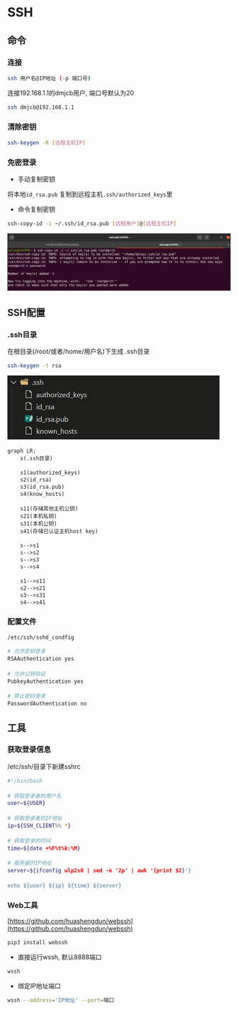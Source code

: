 <!--
 * @Brief        : 
 * @Author       : dmjcb
 * @Date         : 2021-03-14 13:31:07
 * @LastEditors  : dmjcb@outlook.com
 * @LastEditTime : 2024-09-27 20:29:11
-->

# SSH

## 命令

### 连接

```sh
ssh 用户名@IP地址 (-p 端口号)
```

连接192.168.1.1的dmjcb用户, 端口号默认为20

```sh
ssh dmjcb@192.168.1.1
```

### 清除密钥

```sh
ssh-keygen -R [远程主机IP]
```

### 免密登录

- 手动复制密钥

将本地`id_rsa.pub` 复制到远程主机`.ssh/authorized_keys`里

- 命令复制密钥

```sh
ssh-copy-id -i ~/.ssh/id_rsa.pub [远程用户]@[远程主机IP]
```

![](https://raw.githubusercontent.com/dmjcb/SelfImgur/main/20211229213337.png)

## SSH配置

### .ssh目录

在根目录(/root/或者/home/用户名)下生成 .ssh目录

```sh
ssh-keygen -t rsa
```

![](https://raw.githubusercontent.com/dmjcb/SelfImgur/main/20210312104415.png)


```mermaid
graph LR;
    s(.ssh目录)

    s1(authorized_keys)
    s2(id_rsa)
    s3(id_rsa.pub)
    s4(know_hosts)

    s11(存储其他主机公钥)
    s21(本机私钥)
    s31(本机公钥)
    s41(存储已认证主机host key)

    s-->s1
    s-->s2
    s-->s3
    s-->s4

    s1-->s11
    s2-->s21
    s3-->s31
    s4-->s41

```

### 配置文件

```sh
/etc/ssh/sshd_condfig
```

```sh
# 允许密钥登录
RSAAuthentication yes

# 允许公钥验证 
PubkeyAuthentication yes

# 禁止密码登录
PasswordAuthentication no
```

## 工具

### 获取登录信息

/etc/ssh/目录下新建sshrc

```sh
#!/bin/bash

# 获取登录者的用户名
user=${USER}

# 获取登录者的IP地址
ip=${SSH_CLIENT%% *}

# 获取登录的时间
time=${date +%F%t%k:%M}

# 服务器的IP地址
server=${ifconfig wlp2s0 | sed -n '2p' | awk '{print $2}'}

echo ${user} ${ip} ${time} ${server}
```

### Web工具

[https://github.com/huashengdun/webssh](https://github.com/huashengdun/webssh)

```sh
pip3 install webssh
```

- 直接运行wssh, 默认8888端口

```sh
wssh
```

- 绑定IP地址端口

```sh
wssh --address='IP地址' --port=端口
```
